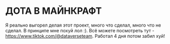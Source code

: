 # ДОТА В МАЙНКРАФТ
Я реально выгорел делая этот проект, много что сделал, много что не сделал. В принципе мне похуй лол :). Всё можете посмотреть тут - https://www.tiktok.com/@dataverseteam.
Работал 4 дня потом забил хуй!
